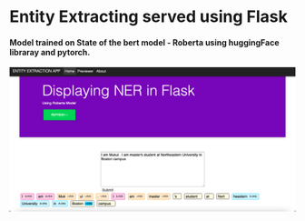 # Entity Extracting served using Flask
#### Model trained on State of the bert model - Roberta using huggingFace libraray and pytorch.
<img src="https://github.com/mukul1em/NER/blob/master/Screen%20Shot%202021-10-30%20at%2012.34.31%20AM.png" title="hover text">
